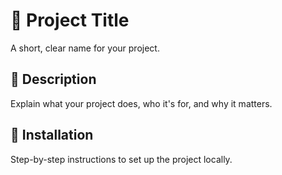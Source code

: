 # 📁 Project Title
A short, clear name for your project.

## 📝 Description
Explain what your project does, who it's for, and why it matters.

## 🚀 Installation
Step-by-step instructions to set up the project locally.


